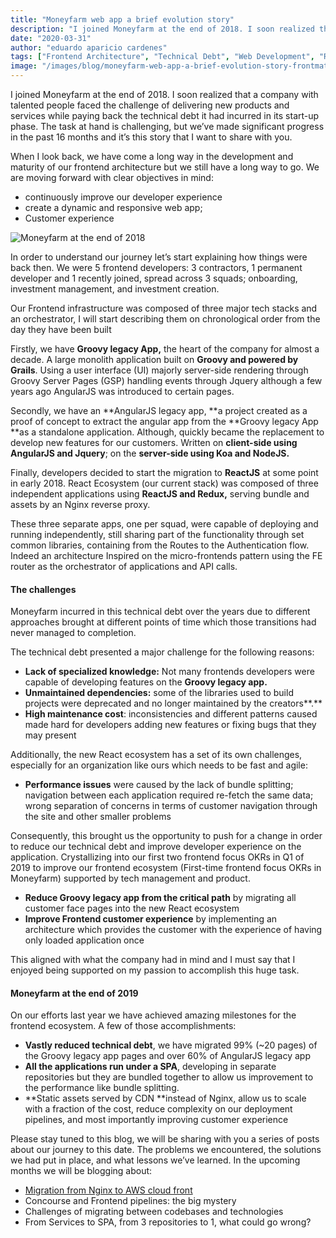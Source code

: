 ```yaml
---
title: "Moneyfarm web app a brief evolution story"
description: "I joined Moneyfarm at the end of 2018. I soon realized that it was a company with talented people that faced the challenge of delivering new products and services while paying back the technical debt it had incurred in its start-up phase."
date: "2020-03-31"
author: "eduardo aparicio cardenes"
tags: ["Frontend Architecture", "Technical Debt", "Web Development", "React"]
image: "/images/blog/moneyfarm-web-app-a-brief-evolution-story-frontmatter.jpg"
---
```


I joined Moneyfarm at the end of 2018. I soon realized that a company with talented people faced the challenge of delivering new products and services while paying back the technical debt it had incurred in its start-up phase. The task at hand is challenging, but we’ve made significant progress in the past 16 months and it’s this story that I want to share with you.

When I look back, we have come a long way in the development and maturity of our frontend architecture but we still have a long way to go. We are moving forward with clear objectives in mind:

- continuously improve our developer experience
- create a dynamic and responsive web app;
- Customer experience

![Moneyfarm at the end of 2018](/images/blog/moneyfarm-web-app-a-brief-evolution-story-markdown.png)

In order to understand our journey let’s start explaining how things were back then. We were 5 frontend developers: 3 contractors, 1 permanent developer and 1 recently joined, spread across 3 squads; onboarding, investment management, and investment creation.

Our Frontend infrastructure was composed of three major tech stacks and an orchestrator, I will start describing them on chronological order from the day they have been built

Firstly, we have **Groovy legacy App,** the heart of the company for almost a decade. A large monolith application built on **Groovy **and powered by** Grails**. Using a user interface (UI) majorly server-side rendering through Groovy Server Pages (GSP) handling events through Jquery although a few years ago AngularJS was introduced to certain pages.

Secondly, we have an **AngularJS legacy app, **a project created as a proof of concept to extract the angular app from the **Groovy legacy App **as a standalone application. Although, quickly became the replacement to develop new features for our customers. Written on **client-side **using** AngularJS **and** Jquery**; on the **server-side **using** Koa **and** NodeJS.**

Finally, developers decided to start the migration to **ReactJS** at some point in early 2018. React Ecosystem (our current stack) was composed of three independent applications using **ReactJS **and** Redux,** serving bundle and assets by an Nginx reverse proxy.

These three separate apps, one per squad, were capable of deploying and running independently, still sharing part of the functionality through set common libraries, containing from the Routes to the Authentication flow. Indeed an architecture Inspired on the micro-frontends pattern using the FE router as the orchestrator of applications and API calls.

#### The challenges

Moneyfarm incurred in this technical debt over the years due to different approaches brought at different points of time which those transitions had never managed to completion.

The technical debt presented a major challenge for the following reasons:

- **Lack of specialized knowledge:** Not many frontends developers were capable of developing features on the **Groovy legacy app.**
- **Unmaintained dependencies:** some of the libraries used to build projects were deprecated and no longer maintained by the creators**.**
- **High maintenance cost**: inconsistencies and different patterns caused made hard for developers adding new features or fixing bugs that they may present

Additionally, the new React ecosystem has a set of its own challenges, especially for an organization like ours which needs to be fast and agile:

- **Performance issues** were caused by the lack of bundle splitting; navigation between each application required re-fetch the same data; wrong separation of concerns in terms of customer navigation through the site and other smaller problems

Consequently, this brought us the opportunity to push for a change in order to reduce our technical debt and improve developer experience on the application. Crystallizing into our first two frontend focus OKRs in Q1 of 2019 to improve our frontend ecosystem (First-time frontend focus OKRs in Moneyfarm) supported by tech management and product.

- **Reduce Groovy legacy app from the critical path** by migrating all customer face pages into the new React ecosystem
- **Improve Frontend customer experience** by implementing an architecture which provides the customer with the experience of having only loaded application once

This aligned with what the company had in mind and I must say that I enjoyed being supported on my passion to accomplish this huge task.

#### Moneyfarm at the end of 2019

On our efforts last year we have achieved amazing milestones for the frontend ecosystem. A few of those accomplishments:

- **Vastly reduced technical debt**, we have migrated 99% (~20 pages) of the Groovy legacy app pages and over 60% of AngularJS legacy app
- **All the applications run under a SPA**, developing in separate repositories but they are bundled together to allow us improvement to the performance like bundle splitting.
- **Static assets served by CDN **instead of Nginx, allow us to scale with a fraction of the cost, reduce complexity on our deployment pipelines, and most importantly improving customer experience

Please stay tuned to this blog, we will be sharing with you a series of posts about our journey to this date. The problems we encountered, the solutions we had put in place, and what lessons we’ve learned. In the upcoming months we will be blogging about:

- [Migration from Nginx to AWS cloud front](https://medium.com/@byeduardoac/moving-from-nginx-to-aws-cloudfront-a62cedc9c882)
- Concourse and Frontend pipelines: the big mystery
- Challenges of migrating between codebases and technologies
- From Services to SPA, from 3 repositories to 1, what could go wrong? 